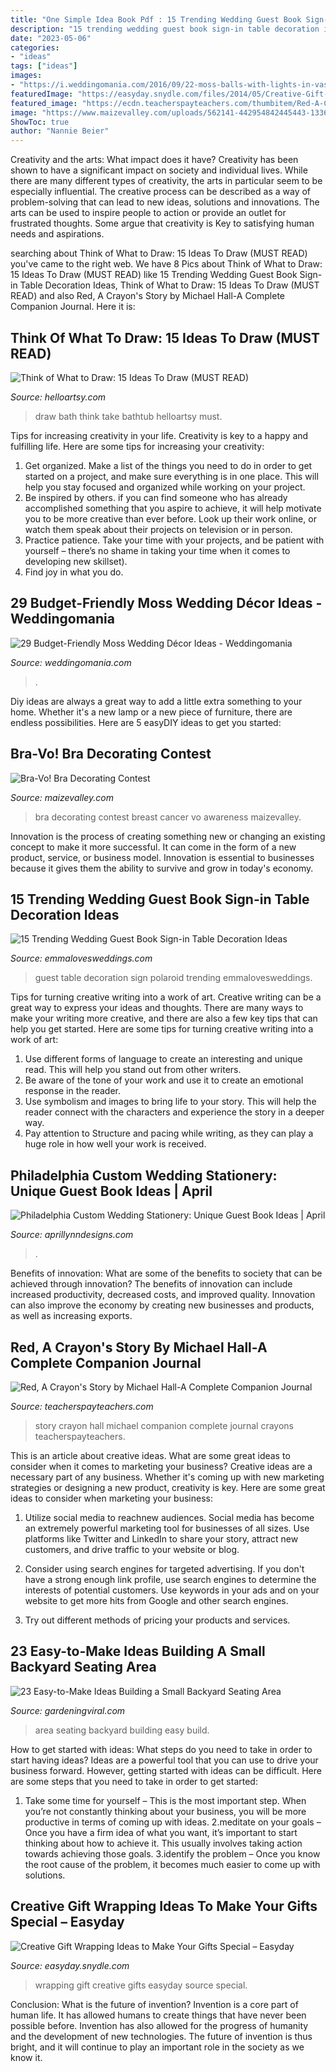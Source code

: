 ```yaml
---
title: "One Simple Idea Book Pdf : 15 Trending Wedding Guest Book Sign-in Table Decoration Ideas"
description: "15 trending wedding guest book sign-in table decoration ideas"
date: "2023-05-06"
categories:
- "ideas"
tags: ["ideas"]
images:
- "https://i.weddingomania.com/2016/09/22-moss-balls-with-lights-in-vases.jpg"
featuredImage: "https://easyday.snydle.com/files/2014/05/Creative-Gift-Wrapping-Ideas-1.jpg"
featured_image: "https://ecdn.teacherspayteachers.com/thumbitem/Red-A-Crayon-s-Story-by-Michael-Hall-A-Complete-Companion-Jouranl-3342447-1514813274/original-3342447-1.jpg"
image: "https://www.maizevalley.com/uploads/562141-442954842445443-1336116485-n-xl.jpg"
ShowToc: true
author: "Nannie Beier"
---
```



Creativity and the arts: What impact does it have?
Creativity has been shown to have a significant impact on society and individual lives. While there are many different types of creativity, the arts in particular seem to be especially influential. The creative process can be described as a way of problem-solving that can lead to new ideas, solutions and innovations. The arts can be used to inspire people to action or provide an outlet for frustrated thoughts. Some argue that creativity is Key to satisfying human needs and aspirations.

	

		
searching about Think of What to Draw: 15 Ideas To Draw (MUST READ) you've came to the right web. We have 8 Pics about Think of What to Draw: 15 Ideas To Draw (MUST READ) like 15 Trending Wedding Guest Book Sign-in Table Decoration Ideas, Think of What to Draw: 15 Ideas To Draw (MUST READ) and also Red, A Crayon&#039;s Story by Michael Hall-A Complete Companion Journal. Here it is:
		
    
## Think Of What To Draw: 15 Ideas To Draw (MUST READ)

<img loading=lazy src="http://helloartsy.com/wp-content/uploads/2015/06/greenspan-bathtub.jpg" onerror="this.onerror=null;this.src='https://tse1.mm.bing.net/th?id=OIP.IirUgs4y3-g7r_RILEhJ5QHaFS&amp;pid=15.1';" alt="Think of What to Draw: 15 Ideas To Draw (MUST READ)">

_Source: helloartsy.com_

>draw bath think take bathtub helloartsy must. 

	

Tips for increasing creativity in your life.
Creativity is key to a happy and fulfilling life. Here are some tips for increasing your creativity: 
1. Get organized. Make a list of the things you need to do in order to get started on a project, and make sure everything is in one place. This will help you stay focused and organized while working on your project. 
2. Be inspired by others. if you can find someone who has already accomplished something that you aspire to achieve, it will help motivate you to be more creative than ever before. Look up their work online, or watch them speak about their projects on television or in person. 
3. Practice patience. Take your time with your projects, and be patient with yourself – there’s no shame in taking your time when it comes to developing new skillset). 
4. Find joy in what you do.

    
## 29 Budget-Friendly Moss Wedding Décor Ideas - Weddingomania

<img loading=lazy src="https://i.weddingomania.com/2016/09/22-moss-balls-with-lights-in-vases.jpg" onerror="this.onerror=null;this.src='https://tse2.mm.bing.net/th?id=OIP.FR9U4VG4l7RZQZmWgRNlDwHaLd&amp;pid=15.1';" alt="29 Budget-Friendly Moss Wedding Décor Ideas - Weddingomania">

_Source: weddingomania.com_

>. 

	

Diy ideas are always a great way to add a little extra something to your home. Whether it's a new lamp or a new piece of furniture, there are endless possibilities. Here are 5 easyDIY ideas to get you started: 

    
## Bra-Vo! Bra Decorating Contest

<img loading=lazy src="https://www.maizevalley.com/uploads/562141-442954842445443-1336116485-n-xl.jpg" onerror="this.onerror=null;this.src='https://tse4.mm.bing.net/th?id=OIP.4NJ9O7bGOh2hzuIt_sJgQgHaEL&amp;pid=15.1';" alt="Bra-Vo! Bra Decorating Contest">

_Source: maizevalley.com_

>bra decorating contest breast cancer vo awareness maizevalley. 

	

Innovation is the process of creating something new or changing an existing concept to make it more successful. It can come in the form of a new product, service, or business model. Innovation is essential to businesses because it gives them the ability to survive and grow in today's economy.

    
## 15 Trending Wedding Guest Book Sign-in Table Decoration Ideas

<img loading=lazy src="https://emmalovesweddings.com/wp-content/uploads/2018/02/Polaroid-wedding-guest-book-and-table-decoration-ideas.jpg" onerror="this.onerror=null;this.src='https://tse3.mm.bing.net/th?id=OIP.RCDzCPvZM696dhC5BgAV3wHaLH&amp;pid=15.1';" alt="15 Trending Wedding Guest Book Sign-in Table Decoration Ideas">

_Source: emmalovesweddings.com_

>guest table decoration sign polaroid trending emmalovesweddings. 

	

Tips for turning creative writing into a work of art.
Creative writing can be a great way to express your ideas and thoughts. There are many ways to make your writing more creative, and there are also a few key tips that can help you get started. Here are some tips for turning creative writing into a work of art:
1. Use different forms of language to create an interesting and unique read. This will help you stand out from other writers.
2. Be aware of the tone of your work and use it to create an emotional response in the reader.
3. Use symbolism and images to bring life to your story. This will help the reader connect with the characters and experience the story in a deeper way.
4. Pay attention to Structure and pacing while writing, as they can play a huge role in how well your work is received.

    
## Philadelphia Custom Wedding Stationery: Unique Guest Book Ideas | April

<img loading=lazy src="http://aprillynndesigns.com/wp-content/uploads/2013/10/guest-book-glass-container1.jpg" onerror="this.onerror=null;this.src='https://tse1.mm.bing.net/th?id=OIP.64rQBCz1RE4-wexg3UboYwHaLJ&amp;pid=15.1';" alt="Philadelphia Custom Wedding Stationery: Unique Guest Book Ideas | April">

_Source: aprillynndesigns.com_

>. 

	

Benefits of innovation: What are some of the benefits to society that can be achieved through innovation?
The benefits of innovation can include increased productivity, decreased costs, and improved quality. Innovation can also improve the economy by creating new businesses and products, as well as increasing exports.

    
## Red, A Crayon&#039;s Story By Michael Hall-A Complete Companion Journal

<img loading=lazy src="https://ecdn.teacherspayteachers.com/thumbitem/Red-A-Crayon-s-Story-by-Michael-Hall-A-Complete-Companion-Jouranl-3342447-1514813274/original-3342447-1.jpg" onerror="this.onerror=null;this.src='https://tse4.mm.bing.net/th?id=OIP.O-sjX7cr_dLIlCk10eEOygAAAA&amp;pid=15.1';" alt="Red, A Crayon&#039;s Story by Michael Hall-A Complete Companion Journal">

_Source: teacherspayteachers.com_

>story crayon hall michael companion complete journal crayons teacherspayteachers. 

	

This is an article about creative ideas. What are some great ideas to consider when it comes to marketing your business?
Creative ideas are a necessary part of any business. Whether it's coming up with new marketing strategies or designing a new product, creativity is key. Here are some great ideas to consider when marketing your business: 
1. Utilize social media to reachnew audiences. Social media has become an extremely powerful marketing tool for businesses of all sizes. Use platforms like Twitter and LinkedIn to share your story, attract new customers, and drive traffic to your website or blog. 

2. Consider using search engines for targeted advertising. If you don't have a strong enough link profile, use search engines to determine the interests of potential customers. Use keywords in your ads and on your website to get more hits from Google and other search engines. 

3. Try out different methods of pricing your products and services.

    
## 23 Easy-to-Make Ideas Building A Small Backyard Seating Area

<img loading=lazy src="http://gardeningviral.com/wp-content/uploads/2017/07/build-a-small-backyard-seating-area-5.jpg" onerror="this.onerror=null;this.src='https://tse1.mm.bing.net/th?id=OIP.3HfWmnrnJmxr_l-D4Y03HwHaLH&amp;pid=15.1';" alt="23 Easy-to-Make Ideas Building a Small Backyard Seating Area">

_Source: gardeningviral.com_

>area seating backyard building easy build. 

	

How to get started with ideas: What steps do you need to take in order to start having ideas?
Ideas are a powerful tool that you can use to drive your business forward. However, getting started with ideas can be difficult. Here are some steps that you need to take in order to get started: 
1. Take some time for yourself – This is the most important step. When you’re not constantly thinking about your business, you will be more productive in terms of coming up with ideas. 
2.meditate on your goals – Once you have a firm idea of what you want, it’s important to start thinking about how to achieve it. This usually involves taking action towards achieving those goals. 
3.identify the problem – Once you know the root cause of the problem, it becomes much easier to come up with solutions.

    
## Creative Gift Wrapping Ideas To Make Your Gifts Special – Easyday

<img loading=lazy src="https://easyday.snydle.com/files/2014/05/Creative-Gift-Wrapping-Ideas-1.jpg" onerror="this.onerror=null;this.src='https://tse4.mm.bing.net/th?id=OIP.gb9DEm_4S46XTpOupV4rKQHaKs&amp;pid=15.1';" alt="Creative Gift Wrapping Ideas to Make Your Gifts Special – Easyday">

_Source: easyday.snydle.com_

>wrapping gift creative gifts easyday source special. 

	

Conclusion: What is the future of invention?
Invention is a core part of human life. It has allowed humans to create things that have never been possible before. Invention has also allowed for the progress of humanity and the development of new technologies. The future of invention is thus bright, and it will continue to play an important role in the society as we know it.

